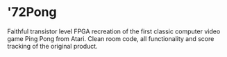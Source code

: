 # '72Pong
 Faithful transistor level FPGA recreation of the first classic computer video game Ping Pong from Atari. Clean room code, all functionality and score tracking of the original product.
